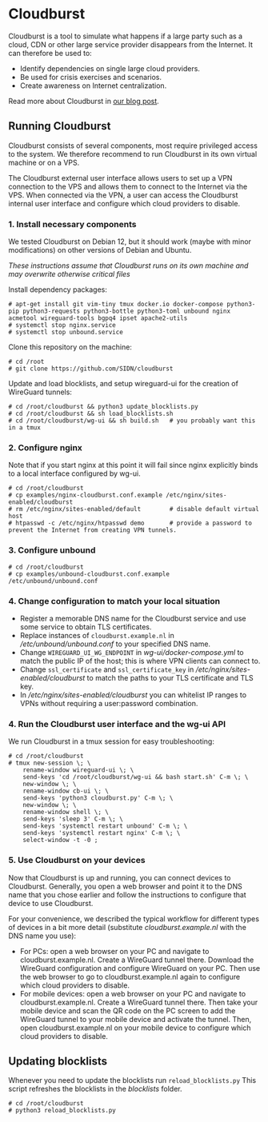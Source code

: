 # Cloudburst

Cloudburst is a tool to simulate what happens if a large party such as a cloud, CDN or other large service provider disappears from the Internet.
It can therefore be used to:

- Identify dependencies on single large cloud providers.
- Be used for crisis exercises and scenarios.
- Create awareness on Internet centralization.

Read more about Cloudburst in [our blog post](https://www.sidnlabs.nl/en/news-and-blogs/simulating-cloud-provider-downtime-with-cloudburst).

## Running Cloudburst

Cloudburst consists of several components, most require privileged access to the system.
We therefore recommend to run Cloudburst in its own virtual machine or on a VPS.

The Cloudburst external user interface allows users to set up a VPN connection to the VPS and allows them to connect to the Internet via the VPS.
When connected via the VPN, a user can access the Cloudburst internal user interface and configure which cloud providers to disable.

### 1. Install necessary components

We tested Cloudburst on Debian 12, but it should work (maybe with minor modifications) on other versions of Debian and Ubuntu.

*These instructions assume that Cloudburst runs on its own machine and may overwrite otherwise critical files*

Install dependency packages:
```
# apt-get install git vim-tiny tmux docker.io docker-compose python3-pip python3-requests python3-bottle python3-toml unbound nginx acmetool wireguard-tools bgpq4 ipset apache2-utils
# systemctl stop nginx.service
# systemctl stop unbound.service
```
Clone this repository on the machine:
```
# cd /root
# git clone https://github.com/SIDN/cloudburst
```
Update and load blocklists, and setup wireguard-ui for the creation of WireGuard tunnels:
```
# cd /root/cloudburst && python3 update_blocklists.py
# cd /root/cloudburst && sh load_blocklists.sh
# cd /root/cloudburst/wg-ui && sh build.sh   # you probably want this in a tmux
```

### 2. Configure nginx

Note that if you start nginx at this point it will fail since nginx explicitly binds to a local interface configured by wg-ui.

```
# cd /root/cloudburst
# cp examples/nginx-cloudburst.conf.example /etc/nginx/sites-enabled/cloudburst
# rm /etc/nginx/sites-enabled/default        # disable default virtual host
# htpasswd -c /etc/nginx/htpasswd demo       # provide a password to prevent the Internet from creating VPN tunnels.
```

### 3. Configure unbound

```
# cd /root/cloudburst
# cp examples/unbound-cloudburst.conf.example /etc/unbound/unbound.conf
```

### 4. Change configuration to match your local situation

* Register a memorable DNS name for the Cloudburst service and use some service to obtain TLS certificates.
* Replace instances of `cloudburst.example.nl` in _/etc/unbound/unbound.conf_ to your specified DNS name.
* Change `WIREGUARD_UI_WG_ENDPOINT` in _wg-ui/docker-compose.yml_ to match the public IP of the host; this is where VPN clients can connect to.
* Change `ssl_certificate` and `ssl_certificate_key` in _/etc/nginx/sites-enabled/cloudburst_ to match the paths to your TLS certificate and TLS key.
* In _/etc/nginx/sites-enabled/cloudburst_ you can whitelist IP ranges to VPNs without requiring a user:password combination.

### 4. Run the Cloudburst user interface and the wg-ui API

We run Cloudburst in a tmux session for easy troubleshooting:

```
# cd /root/cloudburst
# tmux new-session \; \
    rename-window wireguard-ui \; \
    send-keys 'cd /root/cloudburst/wg-ui && bash start.sh' C-m \; \
    new-window \; \
    rename-window cb-ui \; \
    send-keys 'python3 cloudburst.py' C-m \; \
    new-window \; \
    rename-window shell \; \
    send-keys 'sleep 3' C-m \; \
    send-keys 'systemctl restart unbound' C-m \; \
    send-keys 'systemctl restart nginx' C-m \; \
    select-window -t -0 ;
```

### 5. Use Cloudburst on your devices

Now that Cloudburst is up and running, you can connect devices to Cloudburst.
Generally, you open a web browser and point it to the DNS name that you chose earlier and follow the instructions to configure that device to use Cloudburst.

For your convenience, we described the typical workflow for different types of devices in a bit more detail (substitute *cloudburst.example.nl* with the DNS name you use):
- For PCs: open a web browser on your PC and navigate to cloudburst.example.nl. Create a WireGuard tunnel there. Download the WireGuard configuration and configure WireGuard on your PC. Then use the web browser to go to cloudburst.example.nl again to configure which cloud providers to disable.
- For mobile devices: open a web browser on your PC and navigate to cloudburst.example.nl. Create a WireGuard tunnel there. Then take your mobile device and scan the QR code on the PC screen to add the WireGuard tunnel to your mobile device and activate the tunnel. Then, open cloudburst.example.nl on your mobile device to configure which cloud providers to disable.

## Updating blocklists

Whenever you need to update the blocklists run `reload_blocklists.py`
This script refreshes the blocklists in the _blocklists_ folder.

```
# cd /root/cloudburst
# python3 reload_blocklists.py
```

